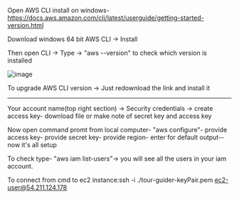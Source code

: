 Open AWS CLI install on windows- https://docs.aws.amazon.com/cli/latest/userguide/getting-started-version.html

Download windows 64 bit AWS CLI -> Install

Then open CLI -> Type -> "aws --version" to check which version is installed

![image](https://user-images.githubusercontent.com/107784718/212048159-10a2db43-0a61-4941-945d-01956f1634a5.png)

To upgrade AWS CLI version -> Just redownload the link and install it
______________________________________________________________________________________________________________________________________________________________
Your account name(top right section) -> Security credentials -> create access key- download file or make note of secret key and access key

Now open command promt from local computer- "aws configure"- provide access key- provide secret key- provide region- enter for default output-- now it's all setup

To check type- "aws iam list-users"-> you will see all the users in your iam account.

To connect from cmd to ec2 instance:ssh -i ./tour-guider-keyPair.pem ec2-user@54.211.124.178
